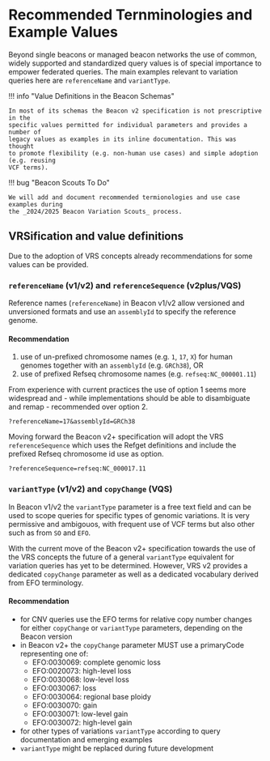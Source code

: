 # Recommended Ternminologies and Example Values

Beyond single beacons or managed beacon networks the use of common, widely supported
and standardized query values is of special importance to empower federated queries.
The main examples relevant to variation queries here are `referenceName` and
`variantType`. 

!!! info "Value Definitions in the Beacon Schemas"

	In most of its schemas the Beacon v2 specification is not prescriptive in the
	specific values permitted for individual parameters and provides a number of
	legacy values as examples in its inline documentation. This was thought
	to promote flexibility (e.g. non-human use cases) and simple adoption (e.g. reusing
	VCF terms).

!!! bug "Beacon Scouts To Do"

	We will add and document recommended termionologies and use case examples during
	the _2024/2025 Beacon Variation Scouts_ process.

## VRSification and value definitions

Due to the adoption of VRS concepts already recommendations for some values can be provided.

### `referenceName` (v1/v2) and `referenceSequence` (v2plus/VQS)

Reference names (`referenceName`) in Beacon v1/v2 allow versioned and unversioned
formats and use an `assemblyId` to specify the reference genome.

#### Recommendation

1. use of un-prefixed chromosome names (e.g. `1`, `17`, `X`) for human genomes
  together with an `assemblyId` (e.g. `GRCh38`), OR
2. use of prefixed Refseq chromosome names (e.g. `refseq:NC_000001.11`)

From experience with current practices the use of option 1 seems more widespread
and - while implementations should be able to disambiguate and remap - recommended
over option 2.

```
?referenceName=17&assemblyId=GRCh38
```

Moving forward the Beacon v2+ specification will adopt the VRS `referenceSequence`
which uses the Refget definitions and include the prefixed Refseq chromosome id
use as option.

```
?referenceSequence=refseq:NC_000017.11
```

### `variantType` (v1/v2) and `copyChange` (VQS)

In Beacon v1/v2 the `variantType` parameter is a free text field and can be used
to scope queries for specific types of genomic variations. It is very permissive
and ambigouos, with frequent use of VCF terms but also other such as from `SO` and `EFO`.

With the current move of the Beacon v2+ specification towards the use of the VRS
concepts the future of a general `variantType` equivalent for variation queries
has yet to be determined. However, VRS v2 provides a dedicated `copyChange` parameter
as well as a dedicated vocabulary derived from EFO terminology.

#### Recommendation

* for CNV queries use the EFO terms for relative copy number changes for either
  `copyChange` or `variantType` parameters, depending on the Beacon version
* in Beacon v2+ the `copyChange` parameter MUST use a primaryCode representing one of:
    - EFO:0030069: complete genomic loss    
    - EFO:0020073: high-level loss    
    - EFO:0030068: low-level loss    
    - EFO:0030067: loss    
    - EFO:0030064: regional base ploidy    
    - EFO:0030070: gain    
    - EFO:0030071: low-level gain    
    - EFO:0030072: high-level gain    
* for other types of variations `variantType` according to query documentation and
  emerging examples
* `variantType` might be replaced during future development


